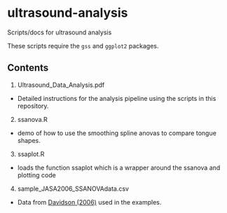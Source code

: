 ultrasound-analysis
===================

Scripts/docs for ultrasound analysis

These scripts require the `gss` and `ggplot2` packages.

## Contents
1. Ultrasound_Data_Analysis.pdf
  - Detailed instructions for the analysis pipeline using the scripts in this repository.
2. ssanova.R
  - demo of how to use the smoothing spline anovas to compare tongue shapes.
3. ssaplot.R
  - loads the function ssaplot which is a wrapper around the ssanova and plotting code
4. sample_JASA2006_SSANOVAdata.csv
  - Data from [Davidson (2006)](http://wp.nyu.edu/lisa_davidson/wp-content/uploads/sites/1831/2015/04/LD_JASA_SSANOVA.pdf) used in the examples.
